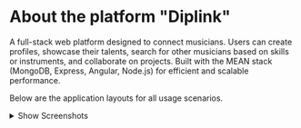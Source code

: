 # About the platform "Diplink"
A full-stack web platform designed to connect musicians. Users can create profiles, showcase their talents, search for other musicians based on skills or instruments, and collaborate on projects. Built with the MEAN stack (MongoDB, Express, Angular, Node.js) for efficient and scalable performance.

Below are the application layouts for all usage scenarios.

<details>
  <summary>Show Screenshots</summary>

  ### Screenshot 1
  ![LogIn](../slike/log-in.png)

  ### Screenshot 2
  ![Explore Page](../slike/explore-page.png)

</details>